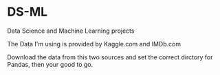 # DS-ML
Data Science and Machine Learning projects

The Data I'm using is provided by Kaggle.com and IMDb.com

Download the data from this two sources and set the correct dirctory for Pandas, then your good to go. 
